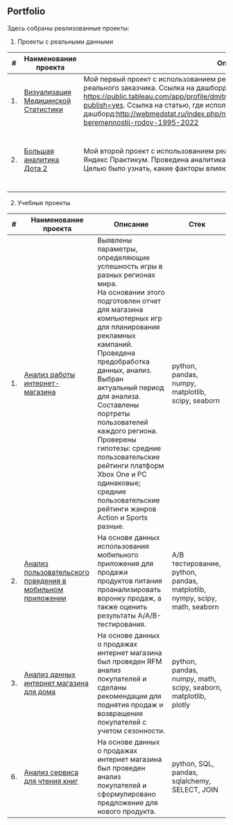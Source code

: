 ## Portfolio


Здесь собраны реализованные проекты:
1. Проекты с реальными данными
   
| #    | Наименование проекта                | Описание                                                     | Стек                                                         |
| ---- | ------------------------------------------------------------ | ------------------------------------------------------------ | ------------------------------------------------------------ |
| 1.   | [Визуализация Медицинской Статистики](https://github.com/Myxosan/Portfolio/tree/main/Med) | Мой первый проект с использованием реальных данных. Анализ проводился для реального заказчика. Ссылка на дашборд: https://public.tableau.com/app/profile/dmitry.bystrow/viz/_17187167103320/Dashboard2?publish=yes. Ссылка на статью, где используется дашборд:http://webmedstat.ru/index.php/news/58-o-dinamike-oslozhnenij-beremennostii-rodov-1995-2022 |python, pandas,tableau|
| 2.   | [Большая аналитика Дота 2](https://github.com/Myxosan/Portfolio/blob/main/dota2/dota_2.ipynb) | Мой второй проект с использованием реальных данных. Проект для мастерской Яндекс Практикум. Проведена аналитика реальных матчей компьютерной игры Dota 2. Целью было узнать, какие факторы влияют на победу в матчах |python, pandas, matplotlib, seaborn, scipy.stats, ttest_ind, pointbiserialr, proportions_ztest |


2. Учебные проекты
   
| #    | Наименование проекта                | Описание                                                     | Стек                                                         |
| ---- | ------------------------------------------------------------ | ------------------------------------------------------------ | ------------------------------------------------------------ |
| 1.   | [Анализ работы интернет-магазина](https://github.com/Myxosan/Portfolio/tree/d66878407ef7174e8aec1ffe1614962885dc89ea/Project1) | Выявлены параметры, определяющие успешность игры в разных регионах мира.<br/> На основании этого подготовлен отчет для магазина компьютерных игр для планирования рекламных кампаний.<br/> Проведена предобработка данных, анализ.<br/> Выбран актуальный период для анализа.<br/> Составлены портреты пользователей каждого региона.<br/> Проверены гипотезы: средние пользовательские рейтинги платформ Xbox One и PC одинаковые; средние пользовательские рейтинги жанров Action и Sports разные.| python, pandas, numpy, matplotlib, scipy, seaborn    |
| 2.   | [Анализ пользовательского поведения в мобильном приложении](https://github.com/Myxosan/Portfolio/tree/d66878407ef7174e8aec1ffe1614962885dc89ea/Project2) | На основе данных использования мобильного приложения для продажи продуктов питания проанализировать воронку продаж, а также оценить результаты A/A/B-тестирования. |A/B тестирование, python, pandas, matplotlib, nympy, scipy, math, seaborn |
| 3.   | [Анализ данных интернет магазина для дома](https://github.com/Myxosan/Portfolio/blob/main/Final%20Project/Анализ%20данных%20интернет%20магазина.ipynb) | На основе данных о продажах интернет магазина был проведен RFM анализ покупателей и сделаны рекомендации для поднятия продаж и возвращения покупателей с учетом сезонности. |python, pandas, numpy, math, scipy, seaborn, matplotlib, plotly |
| 6.   | [Анализ сервиса для чтения книг](https://github.com/Myxosan/Portfolio/blob/main/Final%20Project/SQL.ipynb) | На основе данных о продажах интернет магазина был проведен анализ покупателей и сформулировано предложение для нового продукта. |python, SQL, pandas, sqlalchemy, SELECT, JOIN  |

